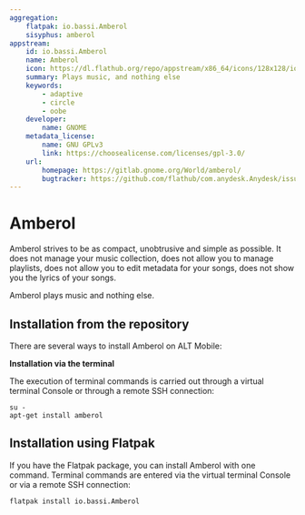 ```yaml
---
aggregation:
    flatpak: io.bassi.Amberol
    sisyphus: amberol
appstream:
    id: io.bassi.Amberol
    name: Amberol
    icon: https://dl.flathub.org/repo/appstream/x86_64/icons/128x128/io.bassi.Amberol.png
    summary: Plays music, and nothing else
    keywords: 
        - adaptive
        - circle
        - oobe
    developer: 
        name: GNOME
    metadata_license: 
        name: GNU GPLv3
        link: https://choosealicense.com/licenses/gpl-3.0/
    url: 
        homepage: https://gitlab.gnome.org/World/amberol/
        bugtracker: https://github.com/flathub/com.anydesk.Anydesk/issues
---
```


# Amberol

Amberol strives to be as compact, unobtrusive and simple as possible. It does not manage your music collection, does not allow you to manage playlists, does not allow you to edit metadata for your songs, does not show you the lyrics of your songs.

Amberol plays music and nothing else.

## Installation from the repository

There are several ways to install Amberol on ALT Mobile:

<!--@include: @en/apps/_parts/install/software-repo.md-->

**Installation via the terminal**

The execution of terminal commands is carried out through a virtual terminal Console or through a remote SSH connection:

```shell
su -
apt-get install amberol
```

## Installation using Flatpak

If you have the Flatpak package, you can install Amberol with one command. Terminal commands are entered via the virtual terminal Console or via a remote SSH connection:

```shell
flatpak install io.bassi.Amberol
```

<!--@include: @en/apps/_parts/install/software-flatpak.md-->